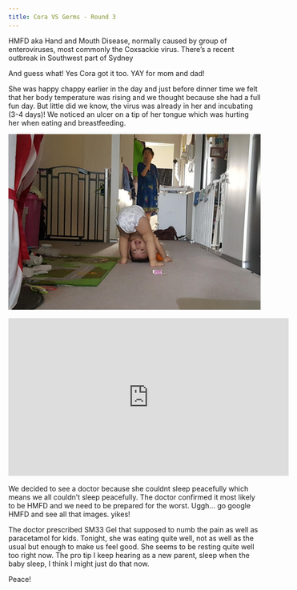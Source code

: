 ```yaml
---
title: Cora VS Germs - Round 3
---
```


HMFD aka Hand and Mouth Disease, normally caused by group of enteroviruses, most commonly the Coxsackie virus. There’s a recent outbreak in Southwest part of Sydney

And guess what! Yes Cora got it too. YAY for mom and dad!

She was happy chappy earlier in the day and just before dinner time we felt that her body temperature was rising and we thought because she had a full fun day. But little did we know, the virus was already in her and incubating (3-4 days)! We noticed an ulcer on a tip of her tongue which was hurting her when eating and breastfeeding.

![This was her being cheeky!](/assets/images/cora-down-dog.png)

<iframe width="560" height="315" src="https://www.youtube.com/embed/2eTV8n9q7pU" frameborder="0" allow="accelerometer; autoplay; clipboard-write; encrypted-media; gyroscope; picture-in-picture" allowfullscreen></iframe>

We decided to see a doctor because she couldnt sleep peacefully which means we all couldn’t sleep peacefully. The doctor confirmed it most likely to be HMFD and we need to be prepared for the worst. Uggh… go google HMFD and see all that images. yikes!

The doctor prescribed SM33 Gel that supposed to numb the pain as well as paracetamol for kids. Tonight, she was eating quite well, not as well as the usual but enough to make us feel good. She seems to be resting quite well too right now. The pro tip I keep hearing as a new parent, sleep when the baby sleep, I think I might just do that now.

Peace!
